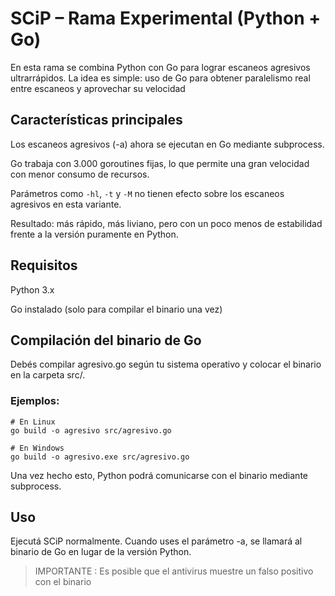 # SCiP – Rama Experimental (Python + Go)

En esta rama se combina Python con Go para lograr escaneos agresivos ultrarrápidos.
La idea es simple: uso de Go para obtener paralelismo real entre escaneos y aprovechar su velocidad


## Características principales

Los escaneos agresivos (-a) ahora se ejecutan en Go mediante subprocess.

Go trabaja con 3.000 goroutines fijas, lo que permite una gran velocidad con menor consumo de recursos.

Parámetros como `-hl`, `-t` y `-M` no tienen efecto sobre los escaneos agresivos en esta variante.

Resultado: más rápido, más liviano, pero con un poco menos de estabilidad frente a la versión puramente en Python.

## Requisitos

Python 3.x

Go instalado (solo para compilar el binario una vez)

## Compilación del binario de Go

Debés compilar agresivo.go según tu sistema operativo y colocar el binario en la carpeta src/.

### Ejemplos:

```
# En Linux
go build -o agresivo src/agresivo.go

# En Windows
go build -o agresivo.exe src/agresivo.go
```

Una vez hecho esto, Python podrá comunicarse con el binario mediante subprocess.

## Uso

Ejecutá SCiP normalmente. Cuando uses el parámetro -a, se llamará al binario de Go en lugar de la versión Python.

> IMPORTANTE : Es posible que el antivirus muestre un falso positivo con el binario